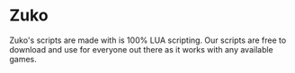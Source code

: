 # Zuko
Zuko's scripts are made with is 100% LUA scripting.
Our scripts are free to download and use for everyone out there as it works with any available games.
